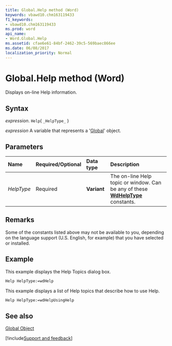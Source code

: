 ```yaml
---
title: Global.Help method (Word)
keywords: vbawd10.chm163119433
f1_keywords:
- vbawd10.chm163119433
ms.prod: word
api_name:
- Word.Global.Help
ms.assetid: cfae6e61-84bf-2462-39c5-569baec866ee
ms.date: 06/08/2017
localization_priority: Normal
---
```



# Global.Help method (Word)

Displays on-line Help information.


## Syntax

_expression_. `Help`( `_HelpType_` )

_expression_ A variable that represents a '[Global](Word.Global.md)' object.


## Parameters



|Name|Required/Optional|Data type|Description|
|:-----|:-----|:-----|:-----|
| _HelpType_|Required| **Variant**|The on-line Help topic or window. Can be any of these  **[WdHelpType](Word.WdHelpType.md)** constants.|

## Remarks

Some of the constants listed above may not be available to you, depending on the language support (U.S. English, for example) that you have selected or installed.


## Example

This example displays the Help Topics dialog box.


```vb
Help HelpType:=wdHelp
```

This example displays a list of Help topics that describe how to use Help.




```vb
Help HelpType:=wdHelpUsingHelp
```


## See also


[Global Object](Word.Global.md)

[!include[Support and feedback](~/includes/feedback-boilerplate.md)]